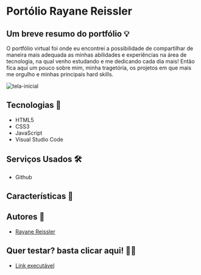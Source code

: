  <h1> Portólio Rayane Reissler</h1>




## Um breve resumo do portfólio &#128161;

  O portfólio virtual foi onde eu encontrei a possibilidade de compartilhar de maneira mais adequada as minhas abilidades e experiências na área de tecnologia, na qual venho estudando e me dedicando cada dia mais!
  Então fica aqui um pouco sobre mim, minha tragetória, os projetos em que mais me orgulho e minhas principais hard skills.
<br>
 

![tela-inicial](https://github.com/rayanereissler/rayane.portfolio.github.io/assets/94932481/b7460d68-bd81-4273-9333-6af9a1df2821)


## Tecnologias &#128126;

- HTML5
- CSS3
- JavaScript
- Visual Studio Code

## Serviços Usados &#128736;&#65039;

- Github
## Características 		&#128221;

## Autores 	&#128101;

- [Rayane Reissler](https://github.com/rayanereissler)

## Quer testar? basta clicar aqui! &#128105;&#8205;&#128187;

- [Link executável](https://projeto-final-art-frotas.vercel.app](https://rayanereissler.github.io/rayane.portfolio.github.io/)https://rayanereissler.github.io/rayane.portfolio.github.io/)


